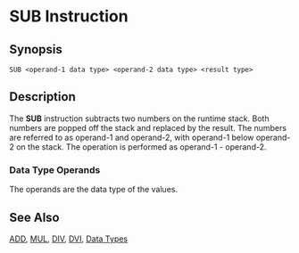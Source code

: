 # SUB Instruction

## Synopsis

```
SUB <operand-1 data type> <operand-2 data type> <result type>
```

## Description

The **SUB** instruction subtracts two numbers on the runtime stack.
Both numbers are popped off the stack and replaced by the result.
The numbers are referred to as operand-1 and operand-2, with
operand-1 below operand-2 on the stack. The operation is performed as
operand-1 - operand-2.

### Data Type Operands

The operands are the data type of the values.

## See Also

[ADD](/icode/mne/add), [MUL](/icode/mne/mul), [DIV](/icode/mne/div),
[DVI](/icode/mne/dvi), [Data Types](/icode/types)
